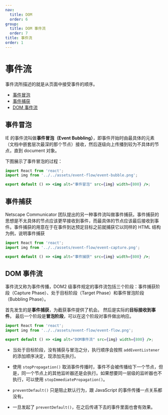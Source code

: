 ```yaml
---
nav:
  title: DOM
  order: 6
group:
  title: DOM 事件流
  order: 7
title: 事件流
order: 1
---
```


# 事件流

事件流所描述的就是从页面中接受事件的顺序。

- [事件冒泡](#事件冒泡)
- [事件捕获](#事件捕获)
- [DOM 事件流](#DOM事件流)

## 事件冒泡

IE 的事件流叫做**事件冒泡（Event Bubbling）**，即事件开始时由最具体的元素（文档中嵌套层次最深的那个节点）接收，然后逐级向上传播到较为不具体的节点，直到 document 对象。

下图展示了事件冒泡的过程：

```jsx | inline
import React from 'react';
import img from '../../assets/event-flow/event-bubble.png';

export default () => <img alt="事件冒泡" src={img} width={800} />;
```

## 事件捕获

Netscape Communicator 团队提出的另一种事件流叫做事件捕获。事件捕获的思想是不太具体的节点应该更早接收到事件，而最具体的节点应该最后接收到事件。事件捕获的用意在于在事件到达预定目标之前就捕获它以同样的 HTML 结构为例，说明事件捕获

```jsx | inline
import React from 'react';
import img from '../../assets/event-flow/event-capture.png';

export default () => <img alt="事件捕获" src={img} width={800} />;
```

## DOM 事件流

事件流又称为事件传播，DOM2 级事件规定的事件流包括三个阶段：事件捕获阶段（Capture Phase）、处于目标阶段（Target Phase）和事件冒泡阶段（Bubbling Phase）。

首先发生的是**事件捕获**，为截获事件提供了机会。 然后是实际的**目标接收到事件**。 最后一个阶段是**冒泡阶段**，可以在这个阶段对事件做出响应。

```jsx | inline
import React from 'react';
import img from '../../assets/event-flow/event-flow.png';

export default () => <img alt="DOM事件流" src={img} width={800} />;
```

- 当处于目标阶段，没有捕获与冒泡之分，执行顺序会按照 `addEventListener` 的添加顺序决定，现添加先执行。
- 使用 `stopPropagation()` 取消事件传播时，事件不会被传播给下一个节点，但是，同一个节点上的其他监听器还是会执行。如果想要同一层级的监听器也不执行，可以使用 `stopImmediatePropagation()`。

- `preventDefault()` 只是阻止默认行为，跟 JavaScript 的事件传播一点关系都没有。
- 一旦发起了 `preventDefault()`，在之后传递下去的事件里面也會有效果。